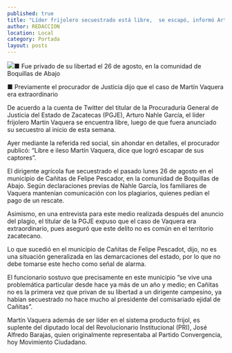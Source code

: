 ```yaml
---
published: true
title: "Líder frijolero secuestrado está libre,  se escapó, informó Arturo Nahle"
author: REDACCION
location: Local
category: Portada
layout: posts
---
```


![](http://i.imgur.com/HEvRXVVm.jpg)■ Fue privado de su libertad el 26 de agosto, en la comunidad de Boquillas de Abajo

■ Previamente el procurador de Justicia dijo que el caso de Martín Vaquera era extraordinario 

De acuerdo a la cuenta de Twitter del titular de la Procuraduría General de Justicia del Estado de Zacatecas (PGJE), Arturo Nahle García, el líder frijolero Martín Vaquera se encuentra libre, luego de que fuera anunciado su secuestro al inicio de esta semana. 

Ayer mediante la referida red social, sin ahondar en detalles, el procurador publicó: “Libre e ileso Martín Vaquera, dice que logró escapar de sus captores”.  

El dirigente agrícola fue secuestrado el pasado lunes 26 de agosto en el municipio de Cañitas de Felipe Pescador, en la comunidad de Boquillas de Abajo. Según declaraciones previas de Nahle García, los familiares de Vaquera mantenían comunicación con los plagiarios, quienes pedían el pago de un rescate.

Asimismo, en una entrevista para este medio realizada después del anuncio del plagio, el titular de la PGJE expuso que el caso de Vaquera era extraordinario, pues aseguró que este delito no es común en el territorio zacatecano.   

Lo que sucedió en el municipio de Cañitas de Felipe Pescadot, dijo, no es una situación generalizada en las demarcaciones del estado, por lo que no debe tomarse este hecho como señal de alarma.

El funcionario sostuvo que precisamente en este municipio “se vive una problemática particular desde hace ya más de un año y medio; en Cañitas no es la primera vez que privan de su libertad a un dirigente campesino, ya habían secuestrado no hace mucho al presidente del comisariado ejidal de Cañitas”.  

Martín Vaquera además de ser líder en el sistema producto frijol, es suplente del diputado local del Revolucionario Institucional (PRI), José Alfredo Barajas, quien originalmente representaba al Partido Convergencia, hoy Movimiento Ciudadano.
